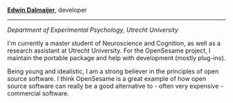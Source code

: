 **[Edwin Dalmaijer](http://pygaze.org/esdalmaijer.html)**, developer

---

*Department of Experimental Psychology, Utrecht University*

I'm currently a master student of Neuroscience and Cognition, as well as a research assistant at Utrecht University. For the OpenSesame project, I maintain the portable package and help with development (mostly plug-ins).

Being young and idealistic, I am a strong believer in the principles of open source software. I think OpenSesame is a great example of how open source software can really be a good alternative to - often very expensive - commercial software.

